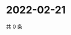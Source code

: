 # 2022-02-21

共 0 条

<!-- BEGIN WEIBO -->
<!-- 最后更新时间 Mon Feb 21 2022 18:01:04 GMT+0800 (China Standard Time) -->

<!-- END WEIBO -->
